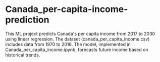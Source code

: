 # Canada_per-capita-income-prediction
This ML project predicts Canada's per capita income from 2017 to 2030 using linear regression. The dataset (canada_per_capita_income.csv) includes data from 1970 to 2016. The model, implemented in Canada_per_capita_income.ipynb, forecasts future income based on historical trends.
